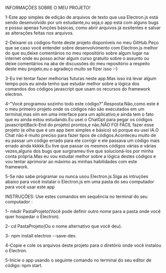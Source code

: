 INFORMAÇÕES SOBRE O MEU PROJETO! 

1-Este app simples de edição de arquivos de texto que usa Electron.js está sendo desenvolvido por um estudante,ou seja,o app está com alguns bugs e possui apenas funções básicas,
como abrir arquivos já exsitentes e salvar as alterações feitas nos arquivos.

2-Deixarei os códigos-fonte deste projeto disponíveis no meu GitHub.Peço que se caso você entender sobre desenvolvimento com Electron.js melhor do que eu,deixe comentários no meu repositório sobre algum
lugar na internet onde eu posso achar algum curso gratuito sobre o assunto ou deixe comentários na aba de discussões do meu repositório a respeito deste meu projeto,eu o agradeço muito se fizer isso :-)

3-Eu irei tentar fazer melhorias futuras neste app.Mas isso irá levar algum tempo pois eu ainda tenho que estudar melhor sobre a lógica dos comandos dos códigos javascript que usam os recursos do
framework electron.

4-"Você programou sozinho todo este código?".Resposta:Não,como este é o meu primeiro projeto onde os códigos não são executados em um terminal,mas sim em uma interface para um aplicativo,e ainda tem o fato que
eu ainda estou estudando.Eu usei o ChatGpt para pegar os códigos javascript(Back-End do projeto) prontos,e não,NÃO FOI FÁCIL fazer esse projeto (e olha que é um app bem simples e básico) só porque eu usei IA.O Chat não é 
muito preciso para fazer tipos de códigos.Aconteceu muito de eu passar um código errado para ele corrigir e ele passava um código mais errado ainda kkkkk.Eu tive que passar os mesmos códigos várias e várias vezes,alguns
dos bugs que surgirameu tive que solucioná-los por minha conta própria.Mas eu vou estudar melhor sobre a lógica destes códigos e vou tentar aprimorar ao máximo as minhas habilidades com este framework.

5-Se não sabe programar ou nunca usou Electron.js.Siga as intruções abaixo para você instalar o Electron.js em uma pasta do seu computador para você usar este app

INSTRUÇÕES: Use estes comandos em sequência no terminal do seu computador : 

1- mkdir PastaProjeto(Você pode definir outro nome para a pasta onde você quer hospedar o Electron).

2- cd PastaProjeto(Ou o nome alternativo que você deu).

3- npm install electron --save-dev.

4-Copie e cole os arquivos deste projeto para o diretório onde você instalou o Electron.

5-Inicie o app usando o seguinte comando no terminal do seu editor de código: npm start.
